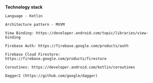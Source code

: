 **Technology stack**

    Language - Kotlin

    Architecture pattern - MVVM

    View Binding: https://developer.android.com/topic/libraries/view-binding

    Firebase Auth: https://firebase.google.com/products/auth

    Firebase Cloud Firestore: https://firebase.google.com/products/firestore

    Coroutines: https://developer.android.com/kotlin/coroutines

    Dagger2 (https://github.com/google/dagger)

